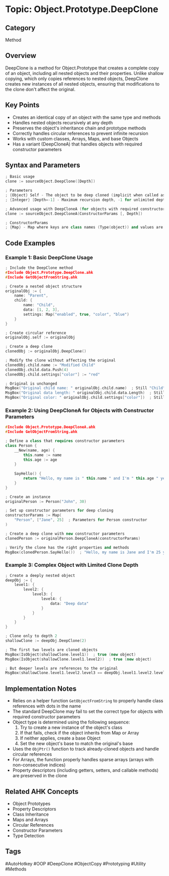 # Topic: Object.Prototype.DeepClone

## Category

Method

## Overview

DeepClone is a method for Object.Prototype that creates a complete copy of an object, including all nested objects and their properties. Unlike shallow copying, which only copies references to nested objects, DeepClone creates new instances of all nested objects, ensuring that modifications to the clone don't affect the original.

## Key Points

- Creates an identical copy of an object with the same type and methods
- Handles nested objects recursively at any depth
- Preserves the object's inheritance chain and prototype methods
- Correctly handles circular references to prevent infinite recursion
- Works with custom classes, Arrays, Maps, and base Objects
- Has a variant (DeepCloneA) that handles objects with required constructor parameters

## Syntax and Parameters

```cpp
; Basic usage
clone := sourceObject.DeepClone([Depth])

; Parameters
; {Object} Self - The object to be deep cloned (implicit when called as a method)
; {Integer} [Depth=-1] - Maximum recursion depth, -1 for unlimited depth

; Advanced usage with DeepCloneA (for objects with required constructor parameters)
clone := sourceObject.DeepCloneA(ConstructorParams [, Depth])

; ConstructorParams
; {Map} - Map where keys are class names (Type(object)) and values are arrays of constructor parameters
```

## Code Examples

### Example 1: Basic DeepClone Usage

```cpp
; Include the DeepClone method
#Include Object.Prototype.DeepClone.ahk
#Include GetObjectFromString.ahk

; Create a nested object structure
originalObj := {
    name: "Parent",
    child: {
        name: "Child",
        data: [1, 2, 3],
        settings: Map("enabled", true, "color", "blue")
    }
}

; Create circular reference
originalObj.self := originalObj

; Create a deep clone
clonedObj := originalObj.DeepClone()

; Modify the clone without affecting the original
clonedObj.child.name := "Modified Child"
clonedObj.child.data.Push(4)
clonedObj.child.settings["color"] := "red"

; Original is unchanged
MsgBox("Original child name: " originalObj.child.name)  ; Still "Child"
MsgBox("Original data length: " originalObj.child.data.Length)  ; Still 3
MsgBox("Original color: " originalObj.child.settings["color"])  ; Still "blue"
```

### Example 2: Using DeepCloneA for Objects with Constructor Parameters

```cpp
#Include Object.Prototype.DeepCloneA.ahk
#Include GetObjectFromString.ahk

; Define a class that requires constructor parameters
class Person {
    __New(name, age) {
        this.name := name
        this.age := age
    }
    
    SayHello() {
        return "Hello, my name is " this.name " and I'm " this.age " years old."
    }
}

; Create an instance
originalPerson := Person("John", 30)

; Set up constructor parameters for deep cloning
constructorParams := Map(
    "Person", ["Jane", 25]  ; Parameters for Person constructor
)

; Create a deep clone with new constructor parameters
clonedPerson := originalPerson.DeepCloneA(constructorParams)

; Verify the clone has the right properties and methods
MsgBox(clonedPerson.SayHello())  ; "Hello, my name is Jane and I'm 25 years old."
```

### Example 3: Complex Object with Limited Clone Depth

```cpp
; Create a deeply nested object
deepObj := {
    level1: {
        level2: {
            level3: {
                level4: {
                    data: "Deep data"
                }
            }
        }
    }
}

; Clone only to depth 2
shallowClone := deepObj.DeepClone(2)

; The first two levels are cloned objects
MsgBox(IsObject(shallowClone.level1))  ; true (new object)
MsgBox(IsObject(shallowClone.level1.level2))  ; true (new object)

; But deeper levels are references to the original
MsgBox(shallowClone.level1.level2.level3 == deepObj.level1.level2.level3)  ; true (same reference)
```

## Implementation Notes

- Relies on a helper function `GetObjectFromString` to properly handle class references with dots in the name
- The standard DeepClone may fail to set the correct type for objects with required constructor parameters
- Object type is determined using the following sequence:
  1. Try to create a new instance of the object's class
  2. If that fails, check if the object inherits from Map or Array
  3. If neither applies, create a base Object
  4. Set the new object's base to match the original's base
- Uses the `ObjPtr()` function to track already-cloned objects and handle circular references
- For Arrays, the function properly handles sparse arrays (arrays with non-consecutive indices)
- Property descriptors (including getters, setters, and callable methods) are preserved in the clone

## Related AHK Concepts

- Object Prototypes
- Property Descriptors
- Class Inheritance
- Maps and Arrays
- Circular References
- Constructor Parameters
- Type Detection

## Tags

#AutoHotkey #OOP #DeepClone #ObjectCopy #Prototyping #Utility #Methods